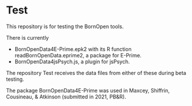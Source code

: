 # Test
This repository is for testing the BornOpen tools.

There is currently 
- BornOpenData4E-Prime.epk2 with its R function readBornOpenData.eprime2, a package for E-Prime.
- BornOpenData4jsPsych.js, a plugin for jsPsych.

The repository Test receives the data files from either of these during beta testing.

The package BornOpenData4E-Prime was used in Maxcey, Shiffrin, Cousineau, & Atkinson (submitted in 2021, PB&R).




